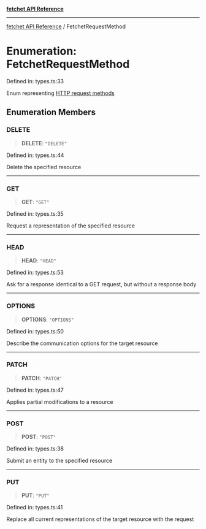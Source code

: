 [**fetchet API Reference**](../README.md)

***

[fetchet API Reference](../README.md) / FetchetRequestMethod

# Enumeration: FetchetRequestMethod

Defined in: types.ts:33

Enum representing [HTTP request methods](https://developer.mozilla.org/en-US/docs/Web/HTTP/Reference/Methods)

## Enumeration Members

### DELETE

> **DELETE**: `"DELETE"`

Defined in: types.ts:44

Delete the specified resource

***

### GET

> **GET**: `"GET"`

Defined in: types.ts:35

Request a representation of the specified resource

***

### HEAD

> **HEAD**: `"HEAD"`

Defined in: types.ts:53

Ask for a response identical to a GET request, but without a response body

***

### OPTIONS

> **OPTIONS**: `"OPTIONS"`

Defined in: types.ts:50

Describe the communication options for the target resource

***

### PATCH

> **PATCH**: `"PATCH"`

Defined in: types.ts:47

Applies partial modifications to a resource

***

### POST

> **POST**: `"POST"`

Defined in: types.ts:38

Submit an entity to the specified resource

***

### PUT

> **PUT**: `"PUT"`

Defined in: types.ts:41

Replace all current representations of the target resource with the request
